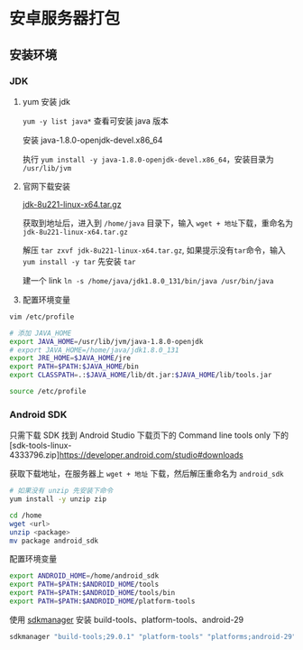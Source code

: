 # 安卓服务器打包

## 安装环境

### JDK

1. yum 安装 jdk

   `yum -y list java*` 查看可安装 java 版本

   安装 java-1.8.0-openjdk-devel.x86_64

   执行 `yum install -y java-1.8.0-openjdk-devel.x86_64`，安装目录为 `/usr/lib/jvm`

2. 官网下载安装

   [jdk-8u221-linux-x64.tar.gz](https://www.oracle.com/technetwork/java/javase/downloads/jdk8-downloads-2133151.html)

   获取到地址后，进入到 `/home/java` 目录下，输入 `wget + 地址`下载，重命名为 `jdk-8u221-linux-x64.tar.gz`

   解压 `tar zxvf jdk-8u221-linux-x64.tar.gz`, 如果提示没有`tar`命令，输入 `yum install -y tar` 先安装 `tar`

   建一个 link `ln -s /home/java/jdk1.8.0_131/bin/java /usr/bin/java`

3. 配置环境变量

```bash
vim /etc/profile

# 添加 JAVA_HOME
export JAVA_HOME=/usr/lib/jvm/java-1.8.0-openjdk
# export JAVA_HOME=/home/java/jdk1.8.0_131
export JRE_HOME=$JAVA_HOME/jre
export PATH=$PATH:$JAVA_HOME/bin
export CLASSPATH=.:$JAVA_HOME/lib/dt.jar:$JAVA_HOME/lib/tools.jar

source /etc/profile
```

### Android SDK

只需下载 SDK 找到 Android Studio 下载页下的 Command line tools only 下的 [sdk-tools-linux-4333796.zip]https://developer.android.com/studio#downloads

获取下载地址，在服务器上 `wget + 地址` 下载，然后解压重命名为 `android_sdk`

```bash
# 如果没有 unzip 先安装下命令
yum install -y unzip zip

cd /home
wget <url>
unzip <package>
mv package android_sdk
```

配置环境变量

```bash
export ANDROID_HOME=/home/android_sdk
export PATH=$PATH:$ANDROID_HOME/tools
export PATH=$PATH:$ANDROID_HOME/tools/bin
export PATH=$PATH:$ANDROID_HOME/platform-tools
```

使用 [sdkmanager](https://developer.android.com/studio/command-line/sdkmanager) 安装 build-tools、platform-tools、android-29

```bash
sdkmanager "build-tools;29.0.1" "platform-tools" "platforms;android-29"
```
